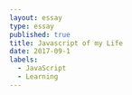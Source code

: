 ```yaml
---
layout: essay
type: essay
published: true
title: Javascript of my Life
date: 2017-09-1
labels:
  - JavaScript
  - Learning
---
```



